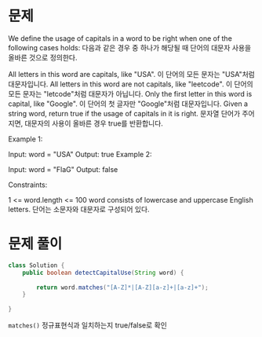 # 문제

We define the usage of capitals in a word to be right when one of the following cases holds:
다음과 같은 경우 중 하나가 해당될 때 단어의 대문자 사용을 올바른 것으로 정의한다.

All letters in this word are capitals, like "USA".
이 단어의 모든 문자는 "USA"처럼 대문자입니다.
All letters in this word are not capitals, like "leetcode".
이 단어의 모든 문자는 "letcode"처럼 대문자가 아닙니다.
Only the first letter in this word is capital, like "Google".
이 단어의 첫 글자만 "Google"처럼 대문자입니다.
Given a string word, return true if the usage of capitals in it is right.
문자열 단어가 주어지면, 대문자의 사용이 올바른 경우 true를 반환합니다.


Example 1:

Input: word = "USA"
Output: true
Example 2:

Input: word = "FlaG"
Output: false


Constraints:

1 <= word.length <= 100
word consists of lowercase and uppercase English letters.
단어는 소문자와 대문자로 구성되어 있다.

# 문제 풀이

```java
class Solution {
    public boolean detectCapitalUse(String word) {
        
        return word.matches("[A-Z]*|[A-Z][a-z]+|[a-z]+");
    }
    
}
```

`matches()`
정규표현식과 일치하는지 true/false로 확인